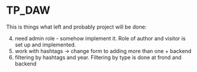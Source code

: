 # TP_DAW

This is things what left and probably project will be done:

4. need admin role - somehow implement it. Role of author and visitor is set up and implemented.
5. work with hashtags -> change form to adding more than one + backend
6. filtering by hashtags and year. Filtering by type is done at frond and backend
